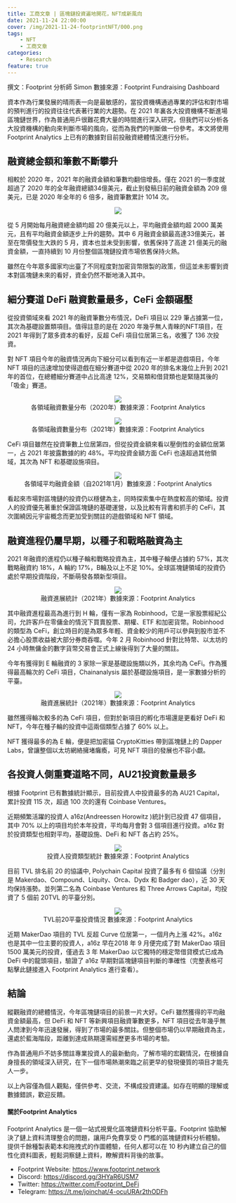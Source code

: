 ```yaml
---
title: 工商文章 | 區塊鏈投資遍地開花，NFT成新風向
date: 2021-11-24 22:00:00
cover: /img/2021-11-24-footprintNFT/000.png
tags:
    - NFT
    - 工商文章
categories:
    - Research
feature: true
---
```


撰文：Footprint 分析師 Simon
數據來源：Footprint Fundraising Dashboard


資本作為行業發展的晴雨表一向是最敏感的，當投資機構通過專業的評估和對市場的預判進行的投資往往代表著行業的大趨勢。在 2021 年裏各大投資機構不斷進場區塊鏈世界，作為普通用戶很難花費大量的時間進行深入研究，但我們可以分析各大投資機構的動向來判斷市場的風向，從而為我們的判斷做一份參考。本文將使用 Footprint Analytics 上已有的數據對目前投融資總體情況進行分析。

## 融資總金額和筆數不斷攀升

相較於 2020 年，2021 年的融資金額和筆數均翻倍增長。僅在 2021 的一季度就超過了 2020 年的全年融資總額34億美元，截止到發稿日前的融資金額為 209 億美元，已是 2020 年全年的 6 倍多，融資筆數累計 1014 次。

<center><img src="/img/2021-11-24-footprintNFT/001.png"></center>

從 5 月開始每月融資總金額均超 20 億美元以上，平均融資金額均超 2000 萬美元，且有平均融資金額逐步上升的趨勢。其中 6 月融資金額最高達33億美元，甚至在幣價發生大跌的 5 月，資本也並未受到影響，依舊保持了高達 21 億美元的融資金額，一直持續到 10 月份整個區塊鏈投資市場依舊保持火熱。

雖然在今年眾多國家均出臺了不同程度對加密貨幣限製的政策，但這並未影響到資本對區塊鏈未來的看好，資金仍然不斷地湧入其中。

## 細分賽道 DeFi 融資數量最多，CeFi 金額碾壓

從投資領域來看 2021 年的融資筆數分布情況，DeFi 項目以 229 筆占據第一位，其次為基礎設置類項目。值得註意的是在 2020 年幾乎無人青睞的NFT項目，在 2021 年得到了眾多資本的看好，反超 CeFi 項目位居第三名，收獲了 136 次投資。

對 NFT 項目今年的融資情況再向下細分可以看到有近一半都是遊戲項目，今年 NFT 項目的迅速增加使得遊戲在細分賽道中從 2020 年的排名末幾位上升到 2021 年的首位，在總體細分賽道中占比高達 12%，交易類和借貸類也是緊隨其後的「吸金」賽道。

<center><img src="/img/2021-11-24-footprintNFT/002.png"></center>
<center>各領域融資數量分布（2020年）數據來源：Footprint Analytics</center>

<n></n>

<center><img src="/img/2021-11-24-footprintNFT/003.png"></center>
<center>各領域融資數量分布（2021年）數據來源：Footprint Analytics</center>

CeFi 項目雖然在投資筆數上位居第四，但從投資金額來看以壓倒性的金額位居第一，占 2021 年披露數據的約 48%。平均投資金額方面 CeFi 也遠超過其他領域，其次為 NFT 和基礎設施項目。

<center><img src="/img/2021-11-24-footprintNFT/004.png"></center>
<center>各領域平均融資金額（自2021年1月）數據來源：Footprint Analytics</center>

看起來市場對區塊鏈的投資仍以穩健為主，同時探索集中在熱度較高的領域。投資人的投資優先著重於保證區塊鏈的基礎運營，以及比較有背書和抓手的 CeFi，其次圍繞因元宇宙概念而更加受到關註的遊戲領域和 NFT 領域。

## 融資進程仍屬早期，以種子和戰略融資為主

2021 年融資的進程仍以種子輪和戰略投資為主，其中種子輪便占據約 57%，其次戰略融資約 18%，A 輪約 17%，B輪及以上不足 10%。全球區塊鏈領域的投資仍處於早期投資階段，不斷萌發各類新型項目。

<center><img src="/img/2021-11-24-footprintNFT/005.png"></center>
<center>融資進展統計（2021年）數據來源：Footprint Analytics</center>

其中融資進程最高為進行到 H 輪，僅有一家為 Robinhood，它是一家股票經紀公司，允許客戶在零傭金的情況下買賣股票、期權、ETF 和加密貨幣。Robinhood 的類型為 CeFi，創立時目的是為眾多年輕、資金較少的用戶可以參與到股市並不必擔心股票收益被大部分券商吞噬。今年 2 月 Robinhood 針對比特幣、以太坊的 24 小時無傭金的數字貨幣交易會正式上線後得到了大量的關註。

今年有獲得到 E 輪融資的 3 家除一家是基礎設施類以外，其余均為 CeFi。作為獲得最高輪次的 CeFi 項目，Chainanalysis 屬於基礎設施項目，是一家數據分析的平臺。

<center><img src="/img/2021-11-24-footprintNFT/006.png"></center>
<center>融資進展統計（2021年）數據來源：Footprint Analytics</center>

雖然獲得輪次較多的為 CeFi 項目，但對於新項目的孵化市場還是更看好 DeFi 和 NFT，今年在種子輪的投資中這兩個類型占據了 60% 以上。

NFT 獲得最多的為 E 輪，便是把加密貓 CryptoKitties 帶到區塊鏈上的 Dapper Labs，曾讓整個以太坊網絡擁堵癱瘓，可見 NFT 項目的發展也不容小覷。

## 各投資人側重賽道略不同，AU21投資數量最多

根據 Footprint 已有數據統計顯示，目前投資人中投資最多的為 AU21 Capital，累計投資 115 次，超過 100 次的還有 Coinbase Ventures。

近期頻繁活躍的投資人 a16z(Andreessen Horowitz )統計到已投資 47 個項目，其中 70% 以上的項目均於本年投資，平均每月會對 3 個項目進行投資。a16z 對於投資類型也相對平均，基礎設施、DeFi 和 NFT 各占約 25%。

<center><img src="/img/2021-11-24-footprintNFT/007.png"></center>
<center>投資人投資類型統計 數據來源：Footprint Analytics</center>

目前 TVL 排名前 20 的協議中, Polychain Capital 投資了最多有 6 個協議（分別是 Makerdao、Compound、Liquity、Orca、Dydx 和 Badger dao），近 30 天均保持漲勢。並列第二名為 Coinbase Ventures 和 Three Arrows Capital，均投資了 5 個前 20TVL 的平臺分別。

<center><img src="/img/2021-11-24-footprintNFT/008.png"></center>
<center>TVL前20平臺投資情況 數據來源：Footprint Analytics</center>

近期 MakerDao 項目的 TVL 反超 Curve 位居第一，一個月內上漲 42%。a16z 也是其中一位主要的投資人，a16z 早在2018 年 9 月便完成了對 MakerDao 項目 1500 萬美元的投資，僅過去 3 年 MakerDao 以它獨特的穩定幣借貸模式已成為 DeFi 中的龍頭項目，驗證了 a16z 早期對區塊鏈項目判斷的準確性（完整表格可點擊此鏈接進入 Footprint Analytics 進行查看）。

## 結論

縱觀融資的總體情況，今年區塊鏈項目的前景一片大好。CeFi 雖然獲得的平均融資金額最高，但 DeFi 和 NFT 等新興項目融資筆數更多，NFT 項目從去年幾乎無人問津到今年迅速發展，得到了市場的最多關註。但整個市場仍以早期融資為主，還處於藍海階段，距離到達成熟期還需經歷更多市場的考驗。

作為普通用戶不妨多關註專業投資人的最新動向，了解市場的宏觀情況，在根據自身擅長的領域深入研究，在下一個市場熱潮來臨之前更早的發現優質的項目才能先人一步。

以上內容僅為個人觀點，僅供參考、交流，不構成投資建議。如存在明顯的理解或數據錯誤，歡迎反饋。

#### 關於Footprint Analytics
Footprint Analytics 是一個一站式視覺化區塊鏈資料分析平臺。Footprint 協助解決了鏈上資料清理整合的問題，讓用戶免費享受 0 門檻的區塊鏈資料分析體驗。提供千餘種製表範本和拖拽式的作圖體驗，任何人都可以在 10 秒內建立自己的個性化資料圖表，輕鬆洞察鏈上資料，瞭解資料背後的故事。
- Footprint Website:  https://www.footprint.network
- Discord: https://discord.gg/3HYaR6USM7
- Twitter: https://twitter.com/Footprint_DeFi
- Telegram: https://t.me/joinchat/4-ocuURAr2thODFh
